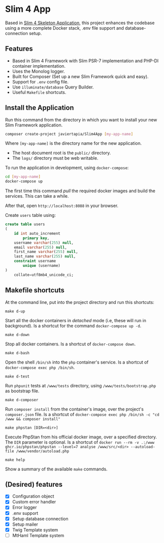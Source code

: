 # Slim 4 App

Based in [Slim 4 Skeleton Application](https://github.com/slimphp/Slim-Skeleton), this project enhances the codebase using a more complete Docker stack, .env file support and database-connection setup.

## Features

* Based in Slim 4 Framework with Slim PSR-7 implementation and PHP-DI container implementation.
* Uses the Monolog logger.
* Built for Composer (Set up a new Slim Framework quick and easy).
* Support for `.env` config file.
* Use `illuminate/database` Query Builder.
* Useful `Makefile` shortcuts.

## Install the Application

Run this command from the directory in which you want to install your new Slim Framework application.

```bash
composer create-project javiertapia/Slim4App [my-app-name]
```

Where `[my-app-name]` is the directory name for the new application.

* The host document root is the `public/` directory.
* The `logs/` directory must be web writable.

To run the application in development, using `docker-compose`: 

```bash
cd [my-app-name]
docker-compose up
```

The first time this command _pull_ the required docker images and build the services. This can take a while.

After that, open `http://localhost:8088` in your browser.

Create `users` table using:

```sql
create table users
(
    id int auto_increment
        primary key,
    username varchar(255) null,
    email varchar(255) null,
    first_name varchar(255) null,
    last_name varchar(255) null,
    constraint username
        unique (username)
)
    collate=utf8mb4_unicode_ci;
```

## Makefile shortcuts

At the command line, put into the project directory and run this shortcuts:

`make d-up`

Start all the docker containers in _detached_ mode (i.e, these will run in background).
Is a shortcut for the command `docker-compose up -d`.

`make d-down`

Stop all docker containers. Is a shortcut of `docker-compose down`.

`make d-bash`

Open the shell `/bin/sh` into the `php` container's service. Is a shortcut of `docker-compose exec php /bin/sh`.

`make d-test`

Run `phpunit` tests at `/www/tests` directory, using `/www/tests/bootstrap.php` as bootstrap file.

`make d-composer`

Run `composer install` from the container's image, over the project's `composer.json` file.
Is a shortcut of `docker-compose exec php /bin/sh -c "cd /www && composer install"`

`make phpstan [DIR=<dir>]`

Execute PhpStan from his official docker image, over a specified directory. The `DIR` parameter is optional.
Is a shortcut of 
`docker run --rm -v .:/www ghcr.io/phpstan/phpstan --level=7 analyse /www/src/<dir> --autoload-file /www/vendor/autoload.php`

`make help`

Show a summary of the available `make` commands.

## (Desired) features

- [x] Configuration object
- [x] Custom error handler
- [x] Error logger
- [x] .env support
- [x] Setup database connection
- [x] Setup mailer 
- [x] Twig Template system
- [ ] MtHaml Template system
